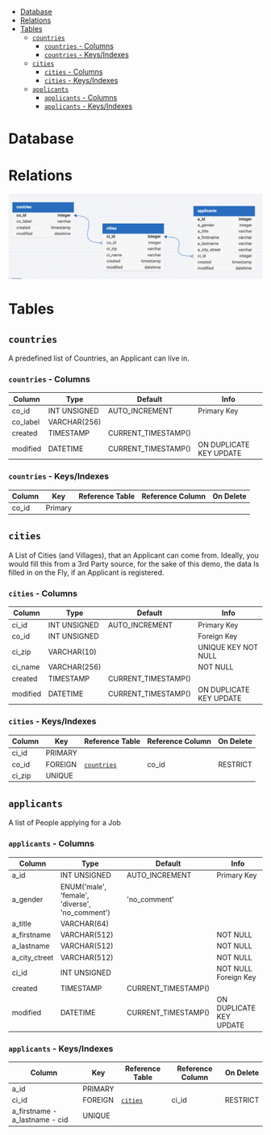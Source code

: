 <!--toc:start-->
- [Database](#database)
- [Relations](#relations)
- [Tables](#tables)
  - [`countries`](#countries)
    - [`countries` - Columns](#countries-columns)
    - [`countries` - Keys/Indexes](#countries-keysindexes)
  - [`cities`](#cities)
    - [`cities` - Columns](#cities-columns)
    - [`cities` - Keys/Indexes](#cities-keysindexes)
  - [`applicants`](#applicants)
    - [`applicants` - Columns](#applicants-columns)
    - [`applicants` - Keys/Indexes](#applicants-keysindexes)
<!--toc:end-->

# Database

# Relations
![DB-Relations](./db_relations.png)

# Tables

## `countries`
A predefined list of Countries, an Applicant can live in.

### `countries` - Columns

| Column | Type | Default | Info |
| - | - | - | - |
| co_id | INT UNSIGNED| AUTO_INCREMENT | Primary Key |
| co_label | VARCHAR(256) | | |
| created | TIMESTAMP | CURRENT_TIMESTAMP() | |
| modified | DATETIME | CURRENT_TIMESTAMP() | ON DUPLICATE KEY UPDATE |


### `countries` - Keys/Indexes

| Column | Key | Reference Table | Reference Column | On Delete |
| - | - | - | - | - |  
| co_id | Primary | | | | 

## `cities`
A List of Cities (and Villages), that an Applicant can come from.
Ideally, you would fill this from a 3rd Party source, for the sake of this demo, 
the data Is filled in on the Fly, if an Applicant is registered.

### `cities` - Columns
| Column | Type | Default | Info |
| - | - | - | - |
| ci_id | INT UNSIGNED| AUTO_INCREMENT | Primary Key |
| co_id | INT UNSIGNED | | Foreign Key |
| ci_zip | VARCHAR(10) | | UNIQUE KEY NOT NULL |
| ci_name | VARCHAR(256) | | NOT NULL |
| created | TIMESTAMP | CURRENT_TIMESTAMP() | |
| modified | DATETIME | CURRENT_TIMESTAMP() | ON DUPLICATE KEY UPDATE |

### `cities` - Keys/Indexes
| Column | Key | Reference Table | Reference Column | On Delete |
| - | - | - | - | - |  
| ci_id | PRIMARY | | | | 
| co_id | FOREIGN | [`countries`](#countries) | co_id | RESTRICT | 
| ci_zip | UNIQUE | | | | 


## `applicants`
A list of People applying for a Job

### `applicants` - Columns
| Column | Type | Default | Info |
| - | - | - | - |
| a_id | INT UNSIGNED| AUTO_INCREMENT | Primary Key |
| a_gender | ENUM('male', 'female', 'diverse', 'no_comment') | 'no_comment' | |
| a_title | VARCHAR(64) | | |
| a_firstname | VARCHAR(512) | | NOT NULL |
| a_lastname | VARCHAR(512) | | NOT NULL |
| a_city_ctreet | VARCHAR(512) | | NOT NULL |
| ci_id | INT UNSIGNED | | NOT NULL Foreign Key |
| created | TIMESTAMP | CURRENT_TIMESTAMP() | |
| modified | DATETIME | CURRENT_TIMESTAMP() | ON DUPLICATE KEY UPDATE |

### `applicants` - Keys/Indexes
| Column | Key | Reference Table | Reference Column | On Delete |
| - | - | - | - | - |  
| a_id | PRIMARY | | | | 
| ci_id | FOREIGN | [`cities`](#cities) | ci_id | RESTRICT | 
| a_firstname - a_lastname - cid | UNIQUE | | | | 

